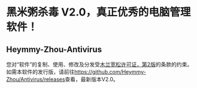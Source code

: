 # 黑米粥杀毒 V2.0，真正优秀的电脑管理软件！
## Heymmy-Zhou-Antivirus
您对“软件”的复制、使用、修改及分发受[木兰宽松许可证，第2版](https://github.com/Heymmy-Zhou/Antivirus/blob/master/LICENSE)的条款的约束。  
如需本软件的发行版，请前往<https://github.com/Heymmy-Zhou/Antivirus/releases>查看，最新版本V2.0。
